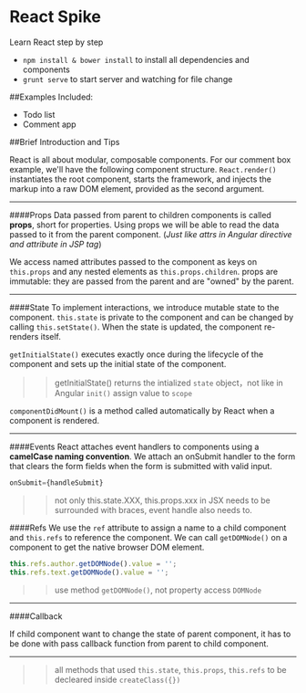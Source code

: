 React Spike
===========

Learn React step by step

* `npm install & bower install` to install all dependencies and components
* `grunt serve` to start server and watching for file change

##Examples Included:
* Todo list
* Comment app

##Brief Introduction and Tips

React is all about modular, composable components. For our comment box example, we'll have the following component structure.
`React.render()` instantiates the root component, starts the framework, and injects the markup into a raw DOM element, provided as the second argument.

---
####Props
Data passed from parent to children components is called **props**, short for properties.
Using props we will be able to read the data passed to it from the parent component. (*Just like attrs in Angular directive and attribute in JSP tag*)

We access named attributes passed to the component as keys on `this.props` and any nested elements as `this.props.children`.
props are immutable: they are passed from the parent and are "owned" by the parent.

---
####State
To implement interactions, we introduce mutable state to the component. `this.state` is private to the component and can be changed by calling `this.setState()`. When the state is updated, the component re-renders itself.

`getInitialState()` executes exactly once during the lifecycle of the component and sets up the initial state of the component.
>> getInitialState() returns the intialized `state` object，not like in Angular `init()` assign value to `scope`

`componentDidMount()` is a method called automatically by React when a component is rendered. 

---
####Events
React attaches event handlers to components using a **camelCase naming convention**. We attach an onSubmit handler to the form that clears the form fields when the form is submitted with valid input.

``` jsx
onSubmit={handleSubmit}
```

>> not only this.state.XXX, this.props.xxx in JSX needs to be surrounded with braces, event handle also needs to.

####Refs
We use the `ref` attribute to assign a name to a child component and `this.refs` to reference the component. We can call `getDOMNode()` on a component to get the native browser DOM element.

``` jsx
this.refs.author.getDOMNode().value = '';
this.refs.text.getDOMNode().value = '';
```

>> use method `getDOMNode()`, not property access `DOMNode`

---
####Callback

If child component want to change the state of parent component, it has to be done with pass callback function from parent to child component.

---
>> all methods that used `this.state`, `this.props`, `this.refs` to be decleared inside `createClass({})`
